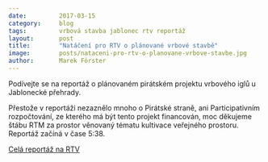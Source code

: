 ```yaml
---
date:         2017-03-15
category:     blog
tags:         vrbová stavba jablonec rtv reportáž
layout:       post
title:        "Natáčení pro RTV o plánované vrbové stavbě" 
image:        posts/nataceni-pro-rtv-o-planovane-vrbove-stavbe.jpg
author:       Marek Förster
---
```


Podívejte se na reportáž o plánovaném pirátském projektu vrbového iglů u Jablonecké přehrady.

Přestože v reportáži nezaznělo mnoho o Pirátské straně, ani Participativním rozpočtování, ze kterého má být tento projekt financován, moc děkujeme štábu RTM za prostor věnovaný tématu kultivace veřejného prostoru.
Reportáž začíná v čase 5:38.

[Celá reportáž na RTV](https://youtu.be/pYaVCAUVD6c?t=338)